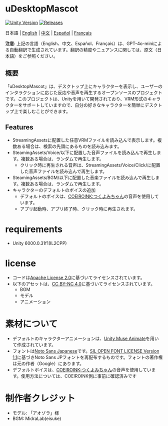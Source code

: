 # uDesktopMascot

[![Unity Version](https://img.shields.io/badge/Unity-6000.0%2B-blueviolet?logo=unity)](https://unity.com/releases/editor/archive)
[![Releases](https://img.shields.io/github/release/MidraLab/uDesktopMascot.svg)](https://github.com/MidraLab/uDesktopMascot/releases)

日本語 | [English](README_EN.md) | [中文](README_CN.md) | [Español](README_ES.md) | [Français](README_FR.md)

**注意**: 上記の言語（English、中文、Español、Français）は、GPT-4o-miniによる自動翻訳で生成されています。翻訳の精度やニュアンスに関しては、原文（日本語）をご参照ください。

## 概要

「uDesktopMascot」は、デスクトップ上にキャラクターを表示し、ユーザーのインタラクションに応じた反応や音声を再生するオープンソースのプロジェクトです。このプロジェクトは、Unityを用いて開発されており、VRM形式のキャラクターをサポートしていますので、自分の好きなキャラクターを簡単にデスクトップ上で楽しむことができます。


## Features
* StreamingAssetsに配置した任意VRMファイルを読み込んで表示します。複数ある場合は、検索の先頭にあるものを読み込みます。
* SteamingAssets/Voice/以下に配置した音声ファイルを読み込んで再生します。複数ある場合は、ランダムで再生します。
  * クリック時に再生される音声は、StreamingAssets/Voice/Click/に配置した音声ファイルを読み込んで再生します。 
* SteamingAssets/BGM/以下に配置した音楽ファイルを読み込んで再生します。複数ある場合は、ランダムで再生します。
* キャラクターのデフォルトのボイスの追加
  * デフォルトのボイスは、[COEIROINK:つくよみちゃん](https://coeiroink.com/character/audio-character/tsukuyomi-chan)の音声を使用しています。
  * アプリ起動時、アプリ終了時、クリック時に再生されます。

# requirements
* Unity 6000.0.31f1(IL2CPP)

# license
* コードは[Apache License 2.0](LICENSE)に基づいてライセンスされています。
* 以下のアセットは、[CC BY-NC 4.0](https://creativecommons.org/licenses/by-nc/4.0/)に基づいてライセンスされています。
  * BGM
  * モデル
  * アニメーション

# 素材について
* デフォルトのキャラクターアニメーションは、[Unity Muse Animate](https://muse.unity.com/ja-jp/explore)を用いて作成されています。
* フォントは[Noto Sans Japanese](https://fonts.google.com/noto/specimen/Noto+Sans+JP?lang=ja_Jpan)です。[SIL OPEN FONT LICENSE Version 1.1](https://fonts.google.com/noto/specimen/Noto+Sans+JP/license?lang=ja_Jpan)に基づきNoto Sans JPフォントを再配布するものです。フォントの著作権は元の作者（Google）にあります。
* デフォルトボイスは、[COEIROINK:つくよみちゃん](https://coeiroink.com/character/audio-character/tsukuyomi-chan)の音声を使用しています。使用方法については、COEIROINK側に事前に確認済みです

# 制作者クレジット
* モデル: 「アオゾラ」様
* BGM: MidraLab(eisuke)